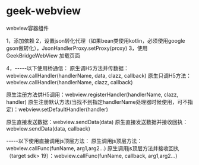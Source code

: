 # geek-webview

webview容器组件

1，添加依赖
2，设置json转化代理（如果bean类使用kotlin，必须使用google gson做转化），JsonHandlerProxy.setProxy(proxy)
3，使用GeekBridgeWebView 加载页面

4，-----以下使用桥通信：
原生调H5方法并传数据：webview.callHandler(handlerName, data, clazz, callback)
原生只调H5方法：webview.callHandler(handlerName, clazz, callback)

原生注册方法供H5调用：webview.registerHandler(handlerName, clazz, handler)
原生注册默认方法(当找不到指定handlerName处理器时候使用，可不指定)：webview.setDefaultHandler(handler)

原生直接发送数据：webview.sendData(data)
原生直接发送数据并接收回执：webview.sendData(data, callback)

-----以下使用直接调用js顶层方法：
原生调用js顶层方法：webview.callFunc(funName, arg1,arg2...)
原生调用js顶层方法并接收回执（target sdk> 19）：webview.callFunc(funName, callback, arg1,arg2...)